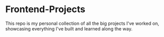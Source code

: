 # Frontend-Projects
 This repo is my personal collection of all the big projects I've worked on, showcasing everything I've built and learned along the way.
